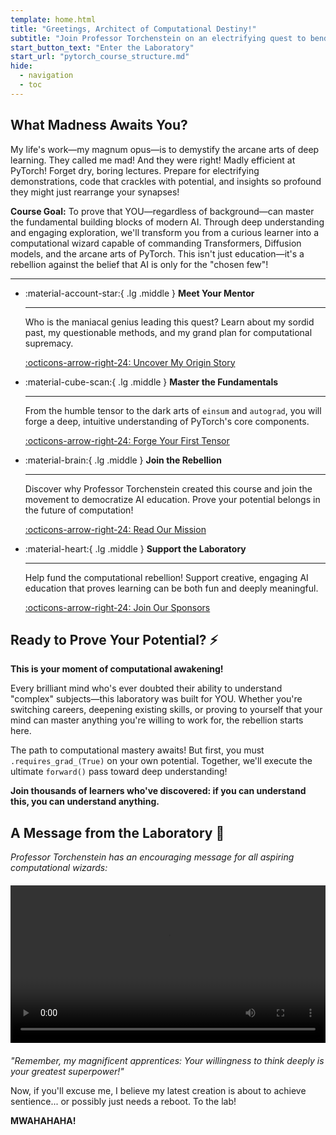 ```yaml
---
template: home.html
title: "Greetings, Architect of Computational Destiny!"
subtitle: "Join Professor Torchenstein on an electrifying quest to bend PyTorch to your will. Mwahahaha!"
start_button_text: "Enter the Laboratory"
start_url: "pytorch_course_structure.md"
hide:
  - navigation
  - toc
---
```


## What Madness Awaits You?

My life's work—my magnum opus—is to demystify the arcane arts of deep learning. They called me mad! And they were right! Madly efficient at PyTorch! Forget dry, boring lectures. Prepare for electrifying demonstrations, code that crackles with potential, and insights so profound they might just rearrange your synapses!

**Course Goal:** To prove that YOU—regardless of background—can master the fundamental building blocks of modern AI. Through deep understanding and engaging exploration, we'll transform you from a curious learner into a computational wizard capable of commanding Transformers, Diffusion models, and the arcane arts of PyTorch. This isn't just education—it's a rebellion against the belief that AI is only for the "chosen few"!

---

<div class="grid cards" markdown>

-   :material-account-star:{ .lg .middle } __Meet Your Mentor__

    ---

    Who is the maniacal genius leading this quest? Learn about my sordid past, my questionable methods, and my grand plan for computational supremacy.

    [:octicons-arrow-right-24: Uncover My Origin Story](story/victor_torchenstein_origin.md)

-   :material-cube-scan:{ .lg .middle } __Master the Fundamentals__

    ---

    From the humble tensor to the dark arts of `einsum` and `autograd`, you will forge a deep, intuitive understanding of PyTorch's core components.

    [:octicons-arrow-right-24: Forge Your First Tensor](01-tensors/01_introduction_to_tensors.ipynb)

-   :material-brain:{ .lg .middle } __Join the Rebellion__

    ---

    Discover why Professor Torchenstein created this course and join the movement to democratize AI education. Prove your potential belongs in the future of computation!

    [:octicons-arrow-right-24: Read Our Mission](story/vision_and_mission.md)

-   :material-heart:{ .lg .middle } __Support the Laboratory__

    ---

    Help fund the computational rebellion! Support creative, engaging AI education that proves learning can be both fun and deeply meaningful.

    [:octicons-arrow-right-24: Join Our Sponsors](story/sponsor.md)

</div>

## Ready to Prove Your Potential? ⚡️

**This is your moment of computational awakening!** 

Every brilliant mind who's ever doubted their ability to understand "complex" subjects—this laboratory was built for YOU. Whether you're switching careers, deepening existing skills, or proving to yourself that your mind can master anything you're willing to work for, the rebellion starts here.

The path to computational mastery awaits! But first, you must `.requires_grad_(True)` on your own potential. Together, we'll execute the ultimate `forward()` pass toward deep understanding!

**Join thousands of learners who've discovered: if you can understand this, you can understand anything.**

## A Message from the Laboratory 🧪

*Professor Torchenstein has an encouraging message for all aspiring computational wizards:*

<video controls width="100%" style="max-width: 600px; margin: 20px auto; display: block;">
  <source src="/assets/images/torchenstein_coffe_explore_tensors_v2.mp4" type="video/mp4">
  Your browser does not support the video tag. Professor Torchenstein believes in your potential anyway!
</video>

*"Remember, my magnificent apprentices: Your willingness to think deeply is your greatest superpower!"*

Now, if you'll excuse me, I believe my latest creation is about to achieve sentience... or possibly just needs a reboot. To the lab!

**MWAHAHAHA!**